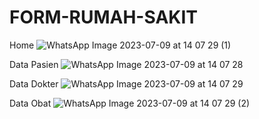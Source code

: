 # FORM-RUMAH-SAKIT

Home
![WhatsApp Image 2023-07-09 at 14 07 29 (1)](https://github.com/nadyarp/FORM-RUMAH-SAKIT/assets/117449980/4ec5f138-e487-4720-ba4a-d861c70a4283)

Data Pasien
![WhatsApp Image 2023-07-09 at 14 07 28](https://github.com/nadyarp/FORM-RUMAH-SAKIT/assets/117449980/9d7cc918-a9bd-4ba4-9f81-6d0a0190d436)

Data Dokter
![WhatsApp Image 2023-07-09 at 14 07 29](https://github.com/nadyarp/FORM-RUMAH-SAKIT/assets/117449980/4cbf6c86-0691-49e5-81d8-e51b140c2afa)

Data Obat
![WhatsApp Image 2023-07-09 at 14 07 29 (2)](https://github.com/nadyarp/FORM-RUMAH-SAKIT/assets/117449980/dd530cee-2fe0-46e1-8d54-af5fb57a8e4b)
